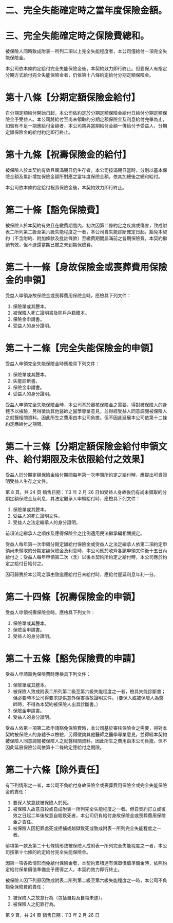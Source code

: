 # 二、完全失能確定時之當年度保險金額。

# 三、完全失能確定時之保險費總和。

被保險人同時致成附表一所列二項以上完全失能程度者，本公司僅給付一項完全失能保險金。

本公司依本條約定給付完全失能保險金後，本契約效力即行終止。但要保人有指定分期方式給付完全失能保險金者，仍依第十八條約定給付分期定額保險金。

# 第十八條【分期定額保險金給付】

自分期定額給付開始日起，本公司依約定於分期定額保險金給付日給付分期定額保險金予受益人。本公司將給付至尚未領取的分期定額保險金及利息給付完畢為止，如留有不足一期應給付金額者，本公司將與當期給付金額一併給付予受益人，分期定額保險金的給付約定即行終止。

# 第十九條【祝壽保險金的給付】

被保險人於本契約有效且屆滿期日仍生存者，本公司按滿期日當時，分別以基本保險金額及累計增加保險金額所對應之當年度保險金額，依其加總後之總和給付。

本公司依本條約定給付祝壽保險金後，本契約效力即行終止。

# 第二十條【豁免保險費】

被保險人於本契約有效且在繳費期間內，初次因第二條約定之疾病或傷害，致成附表二所列第二級至第六級失能程度之一者，本公司自失能診斷確定日起，豁免本契約（不含附約、附加條款及批註條款）至繳費期間屆滿前之各期保險費，本契約繼續有效，但不退還當期已繳之未到期保險費。

# 第二十一條【身故保險金或喪葬費用保險金的申領】

受益人申領身故保險金或喪葬費用保險金時，應檢具下列文件：

1. 保險單或其謄本。
2. 被保險人死亡證明書及除戶戶籍謄本。
3. 保險金申請書。
4. 受益人的身分證明。

# 第二十二條【完全失能保險金的申領】

受益人申領完全失能保險金時應檢具下列文件：

1. 保險單或其謄本。
2. 失能診斷書。
3. 保險金申請書。
4. 受益人的身分證明。

受益人申領完全失能保險金時，本公司基於審核保險金之需要，得對被保險人的身體予以檢驗，另得徵詢其他醫師之醫學專業意見，並得經受益人同意調閱被保險人之就醫相關資料。因此所生之費用由本公司負擔。但不因此延展本公司依第十二條約定應給付之期限。

# 第二十三條【分期定額保險金給付申領文件、給付期限及未依限給付之效果】

受益人於分期定額保險金給付期間每年第一次申領所約定之給付時，應提出可資證明受益人生存之文件。

第 8 頁，共 24 頁 銷售日期：113 年 2 月 26 日如受益人身故後仍有尚未領取的分期定額保險金及利息，其法定繼承人申領給付時，應檢具下列文件：

1. 保險單或其謄本。
2. 受益人的死亡證明文件。
3. 受益人之法定繼承人的身分證明。

前項法定繼承人之順序及應得保險金之比例適用民法繼承編相關規定。

受益人每年第一次申領分期定額給付保險金或受益人之法定繼承人依第二項約定申領尚未領取的分期定額保險金及利息時，本公司應於收齊各該申領文件後十五日內給付之；受益人每年申領第二次（含）以後本契約所約定之給付時，本公司應於約定之給付日給付之。

因可歸責於本公司之事由致逾應給付日未給付時，應給付遲延利息年利一分。

# 第二十四條【祝壽保險金的申領】

受益人申領祝壽保險金時，應檢具下列文件：

1. 保險單或其謄本。
2. 保險金申請書。
3. 受益人的身分證明。

# 第二十五條【豁免保險費的申請】

受益人申請豁免保險費時應檢具下列文件：

1. 保險單或其謄本。
2. 被保險人致成附表二所列第二級至第六級失能程度之一者，檢具失能診斷書；但必要時本公司得要求提供意外傷害事故證明文件。（要保人或被保險人為醫師時，不得為本契約被保險人出具診斷書。）
3. 保險金申請書。
4. 受益人的身分證明。

受益人依第一項第二款申請豁免保險費時，本公司基於審核保險金之需要，得對本契約被保險人的身體予以檢驗，另得徵詢其他醫師之醫學專業意見，並得經本契約被保險人同意調閱被保險人之就醫相關資料。因此所生之費用由本公司負擔。但不因此延展保險公司依第十二條約定應給付之期限。

# 第二十六條【除外責任】

有下列情形之一者，本公司不負給付身故保險金或喪葬費用保險金或完全失能保險金的責任：

1. 要保人故意致被保險人於死。
2. 被保險人故意自殺或自成附表一所列完全失能程度之一者。但自契約訂立或復效之日起二年後故意自殺致死者，本公司仍負給付身故保險金或喪葬費用保險金之責任。
3. 被保險人因犯罪處死或拒捕或越獄致死或致成附表一所列完全失能程度之一者。

前項第一款及第二十七條情形致被保險人成附表一所列完全失能程度之一者，本公司按第十七條的約定給付完全失能保險金。

因第一項各款情形而免給付保險金者，本契約累積達有保單價值準備金時，依照約定給付保單價值準備金予應得之人，本契約效力即行終止。

被保險人因下列原因致成附表二所列第二級至第六級失能程度之一時，本公司不負豁免保險費的責任：

1. 被保險人之故意行為（包括自殺及自殺未遂）。
2. 被保險人之犯罪行為。

第 9 頁，共 24 頁 銷售日期：113 年 2 月 26 日